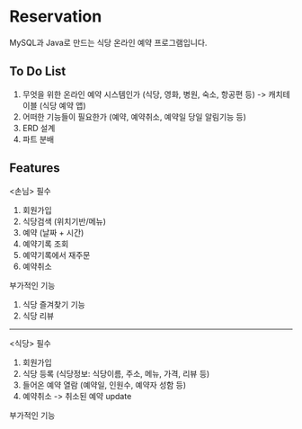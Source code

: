 # Reservation
MySQL과 Java로 만드는 식당 온라인 예약 프로그램입니다.

To Do List
-
1. 무엇을 위한 온라인 예약 시스템인가 (식당, 영화, 병원, 숙소, 항공편 등) -> 캐치테이블 (식당 예약 앱)
2. 어떠한 기능들이 필요한가 (예약, 예약취소, 예약일 당일 알림기능 등)
3. ERD 설계
4. 파트 분배

Features
-
<손님>
필수
1. 회원가입
2. 식당검색 (위치기반/메뉴)
3. 예약 (날짜 + 시간)
4. 예약기록 조회
5. 예약기록에서 재주문
6. 예약취소

부가적인 기능
1. 식당 즐겨찾기 기능
2. 식당 리뷰

------------------------------------------
<식당>
필수
1. 회원가입
2. 식당 등록 (식당정보: 식당이름, 주소, 메뉴, 가격, 리뷰 등)
3. 들어온 예약 열람 (예약일, 인원수, 예약자 성함 등)
4. 예약취소 -> 취소된 예약 update

부가적인 기능
